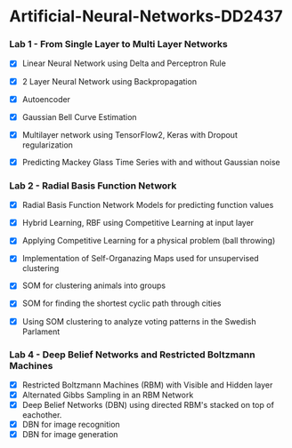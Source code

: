 # Artificial-Neural-Networks-DD2437

### Lab 1 - From Single Layer to Multi Layer Networks
- [x] Linear Neural Network using Delta and Perceptron Rule
- [x] 2 Layer Neural Network using Backpropagation
- [x] Autoencoder
- [x] Gaussian Bell Curve Estimation
- [x] Multilayer network using TensorFlow2, Keras with Dropout regularization
- [x] Predicting Mackey Glass Time Series with and without Gaussian noise


### Lab 2 - Radial Basis Function Network
- [x] Radial Basis Function Network Models for predicting function values
- [x] Hybrid Learning, RBF using Competitive Learning at input layer
- [x] Applying Competitive Learning for a physical problem (ball throwing)
- [x] Implementation of Self-Organazing Maps used for unsupervised clustering
- [x] SOM for clustering animals into groups
- [x] SOM for finding the shortest cyclic path through cities
- [x] Using SOM clustering to analyze voting patterns in the Swedish Parlament



### Lab 4 - Deep Belief Networks and Restricted Boltzmann Machines
- [X] Restricted Boltzmann Machines (RBM) with Visible and Hidden layer
- [x] Alternated Gibbs Sampling in an RBM Network
- [X] Deep Belief Networks (DBN) using directed RBM's stacked on top of eachother.
- [x] DBN for image recognition
- [x] DBN for image generation
